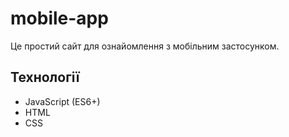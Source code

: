 # mobile-app

Це простий сайт для ознайомлення з мобільним застосунком.

## Технології
- JavaScript (ES6+)
- HTML
- CSS




